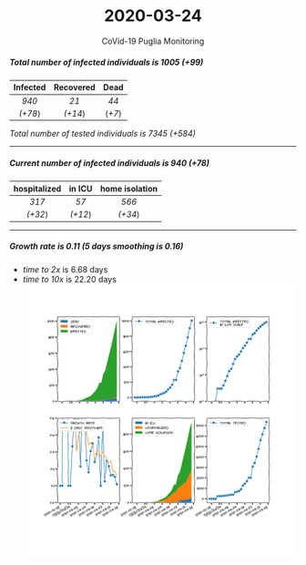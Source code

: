 <div align='center'>

# 2020-03-24
CoVid-19 Puglia Monitoring
</div>

##### Total number of infected individuals is 1005 (+99)
Infected | Recovered | Dead
:---: | :---: | :---:
*940* | *21* | *44*
*(+78*) | *(+14*) | (*+7*)

*Total number of tested individuals is 7345 (+584)*
***
##### Current number of infected individuals is 940 (+78)
hospitalized | in ICU | home isolation
:---: | :---: | :---:
*317* |*57* |*566*
*(+32*) |*(+12*) |*(+34*)
***
##### Growth rate is 0.11 (5 days smoothing is 0.16)
- *time to 2x* is 6.68 days
- *time to 10x* is 22.20 days
![stats][stats]

[stats]: stats_Puglia.png
